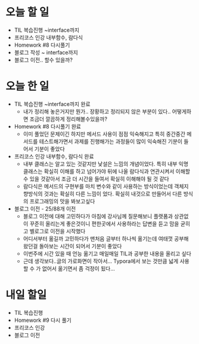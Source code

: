 # 오늘 할 일

- TIL 복습진행 ~interface까지
- 프리코스 인강 내부함수, 람다식
- Homework #8 다시풀기
- 블로그 작성 ~ interface까지
- 블로그 이전.. 할수 있을까?

# 오늘 한 일

- TIL 복습진행 ~interface까지 완료
  - 내가 정리해 놓은거지만 뭔가.. 장황하고 정리되지 않은 부분이 있다.. 어떻게하면 조금더 깔끔하게 정리해볼수있을까?
- Homework #8 다시풀기 완료
  - 이미 풀었던 문제이긴 하지만 메서드 사용이 점점 익숙해지고 특히 중간중간 메서드를 테스트해가면서 과제를 진행해가는 과정들이 많이 익숙해진 기분이 들어서 기분이 좋았다
- 프리코스 인강 내부함수, 람다식 완료
  - 내부 클래스는 알고 있는 것같지만 낯설은 느낌의 개념이었다. 특히 내부 익명 클래스는 확실히 이해를 하고 넘어가야 뒤에 나올 람다식과 연관시켜서 이해할수 있을 것같아서 조금 더 시간을 들여서 확실히 이해해야 될 것 같다
  - 람다식은 메서드의 구현부를 마치 변수와 같이 사용하는 방식이었는데 객체지향방식의 것과는 확실히 다른 느낌이 었다. 확실히 내것으로 만들어서 다른 방식의 프로그래밍의 맛을 봐보고싶다
- 블로그 이전  - 25/88개 이전
  - 블로그 이전에 대해 고민하다가 아침에 강사님께 질문해보니 플랫폼과 상관없이 꾸준히 올리는게 좋은것이니 편한곳에서 사용하라는 답변을 듣고 맘을 굳히고 벨로그로 이전을 시작했다
  - 어디서부터 옮길까 고민하다가 맨처음 글부터 하나씩 옮기는데 여태껏 공부해왔던걸 돌아보는 시간이 되어서 기분이 좋았다
  - 이번주에 시간 있을 때 언능 옮기고 매일매일 TIL과 공부한 내용을 올리고 싶다
  - 근데 생각보다..글의 가로화면이 작아서... Typora에서 보는 것만큼 넓게 사용할 수 가 없어서 옮기면서 좀 걱정이 됬다...



# 내일 할일

- TIL 복습진행
- Homework #9 다시 풀기
- 프리코스 인강
- 블로그 이전

 